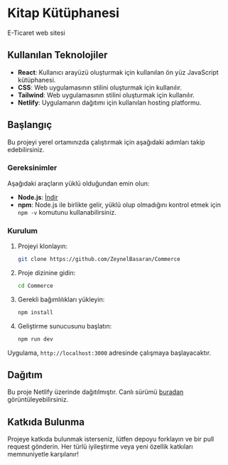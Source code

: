 # Kitap Kütüphanesi

E-Ticaret web sitesi

## Kullanılan Teknolojiler

- **React**: Kullanıcı arayüzü oluşturmak için kullanılan ön yüz JavaScript kütüphanesi.
- **CSS**: Web uygulamasının stilini oluşturmak için kullanılır.
- **Tailwind**: Web uygulamasının stilini oluşturmak için kullanılır.
- **Netlify**: Uygulamanın dağıtımı için kullanılan hosting platformu.

## Başlangıç

Bu projeyi yerel ortamınızda çalıştırmak için aşağıdaki adımları takip edebilirsiniz.

### Gereksinimler

Aşağıdaki araçların yüklü olduğundan emin olun:

- **Node.js**: [İndir](https://nodejs.org/)
- **npm**: Node.js ile birlikte gelir, yüklü olup olmadığını kontrol etmek için `npm -v` komutunu kullanabilirsiniz.

### Kurulum

1. Projeyi klonlayın:

    ```bash
    git clone https://github.com/ZeynelBasaran/Commerce
    ```

2. Proje dizinine gidin:

    ```bash
    cd Commerce
    ```

3. Gerekli bağımlılıkları yükleyin:

    ```bash
    npm install
    ```

4. Geliştirme sunucusunu başlatın:

    ```bash
    npm run dev
    ```

Uygulama, `http://localhost:3000` adresinde çalışmaya başlayacaktır.

## Dağıtım

Bu proje Netlify üzerinde dağıtılmıştır. Canlı sürümü [buradan](https://ecommercezz.netlify.app/) görüntüleyebilirsiniz.

## Katkıda Bulunma

Projeye katkıda bulunmak isterseniz, lütfen depoyu forklayın ve bir pull request gönderin. Her türlü iyileştirme veya yeni özellik katkıları memnuniyetle karşılanır!



